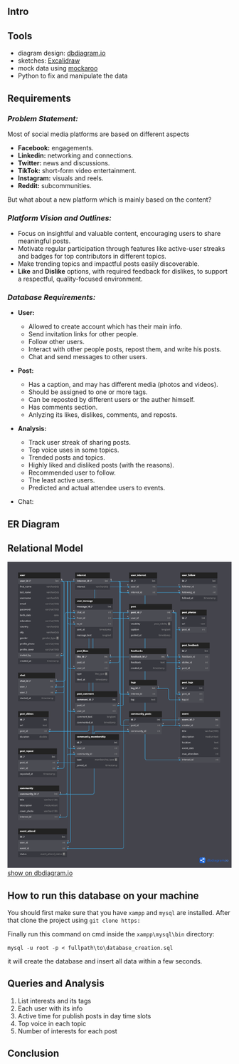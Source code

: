## **Intro**

## **Tools**

* diagram design: [dbdiagram.io](https://dbdiagram.io)
* sketches: [Excalidraw](https://excalidraw.com/)
* mock data using [mockaroo](https://www.mockaroo.com/)
* Python to fix and manipulate the data

## Requirements

### *Problem Statement:*

Most of social media platforms are based on different aspects

- **Facebook:** engagements.
- **Linkedin:** networking and connections.
- **Twitter:** news and discussions.
- **TikTok:** short-form video entertainment.
- **Instagram:** visuals and reels.
- **Reddit:** subcommunities.

But what about a new platform which is mainly based on the content?

### *Platform Vision and Outlines:*

* Focus on insightful and valuable content, encouraging users to share meaningful posts.
* Motivate regular participation through features like active-user streaks and badges for top contributors in different topics.
* Make trending topics and impactful posts easily discoverable.
* **Like** and **Dislike** options, with required feedback for dislikes, to support a respectful, quality-focused environment.

### *Database Requirements:*

* **User:**

  * Allowed to create account which has their main info.
  * Send invitation links for other people.
  * Follow other users.
  * Interact with other people posts, repost them, and write his posts.
  * Chat and send messages to other users.
* **Post:**

  * Has a caption, and may has different media (photos and videos).
  * Should be assigned to one or more tags.
  * Can be reposted by different users or the auther himself.
  * Has comments section.
  * Anlyzing its likes, dislikes, comments, and reposts.
* **Analysis:**

  * Track user streak of sharing posts.
  * Top voice uses in some topics.
  * Trended posts and topics.
  * Highly liked and disliked posts (with the reasons).
  * Recommended user to follow.
  * The least active users.
  * Predicted and actual attendee users to events.
* Chat:

## **ER Diagram**

## **Relational Model**
![Relational Model](imgs/relational-model.png "Relational Model")
<a href="https://dbdiagram.io/d/university-DBMS-project-672a3b04e9daa85aca67484d" target="_blank">show on dbdiagram.io</a>

## **How to run this database on your machine**
You should first make sure that you have `xampp` and `mysql` are installed. After that clone the project using `git clone https:`

Finally run this command on cmd inside the `xampp\mysql\bin` directory:
```
mysql -u root -p < fullpath\to\database_creation.sql
```
it will create the database and insert all data within a few seconds.
## Queries and Analysis
1) List interests and its tags
2) Each user with its info
3) Active time for publish posts in day time slots
4) Top voice in each topic
5) Number of interests for each post
## Conclusion
